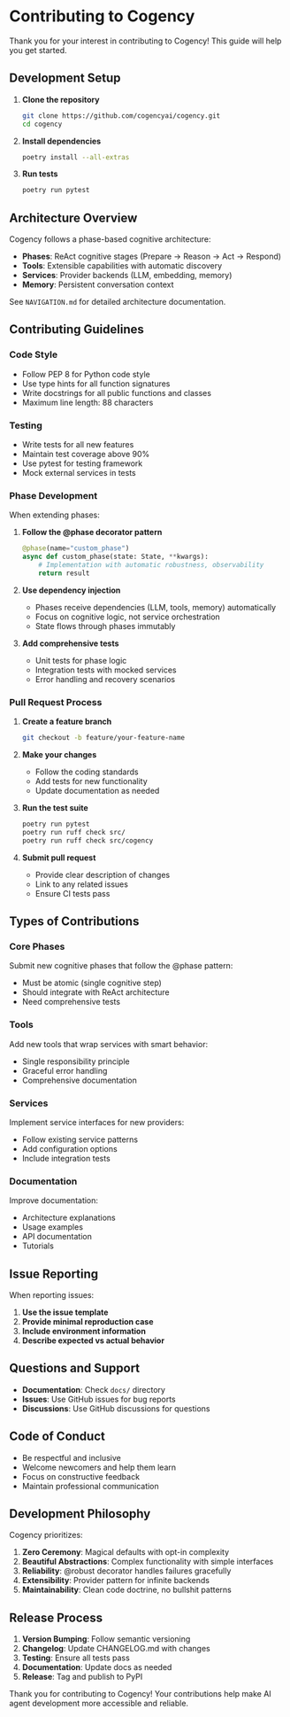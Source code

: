 # Contributing to Cogency

Thank you for your interest in contributing to Cogency! This guide will help you get started.

## Development Setup

1. **Clone the repository**
   ```bash
   git clone https://github.com/cogencyai/cogency.git
   cd cogency
   ```

2. **Install dependencies**
   ```bash
   poetry install --all-extras
   ```

3. **Run tests**
   ```bash
   poetry run pytest
   ```

## Architecture Overview

Cogency follows a phase-based cognitive architecture:

- **Phases**: ReAct cognitive stages (Prepare → Reason → Act → Respond)
- **Tools**: Extensible capabilities with automatic discovery
- **Services**: Provider backends (LLM, embedding, memory)
- **Memory**: Persistent conversation context

See `NAVIGATION.md` for detailed architecture documentation.

## Contributing Guidelines

### Code Style

- Follow PEP 8 for Python code style
- Use type hints for all function signatures
- Write docstrings for all public functions and classes
- Maximum line length: 88 characters

### Testing

- Write tests for all new features
- Maintain test coverage above 90%
- Use pytest for testing framework
- Mock external services in tests

### Phase Development

When extending phases:

1. **Follow the @phase decorator pattern**
   ```python
   @phase(name="custom_phase")
   async def custom_phase(state: State, **kwargs):
       # Implementation with automatic robustness, observability
       return result
   ```

2. **Use dependency injection**
   - Phases receive dependencies (LLM, tools, memory) automatically
   - Focus on cognitive logic, not service orchestration
   - State flows through phases immutably

3. **Add comprehensive tests**
   - Unit tests for phase logic
   - Integration tests with mocked services
   - Error handling and recovery scenarios

### Pull Request Process

1. **Create a feature branch**
   ```bash
   git checkout -b feature/your-feature-name
   ```

2. **Make your changes**
   - Follow the coding standards
   - Add tests for new functionality
   - Update documentation as needed

3. **Run the test suite**
   ```bash
   poetry run pytest
   poetry run ruff check src/
   poetry run ruff check src/cogency
   ```

4. **Submit pull request**
   - Provide clear description of changes
   - Link to any related issues
   - Ensure CI tests pass

## Types of Contributions

### Core Phases
Submit new cognitive phases that follow the @phase pattern:
- Must be atomic (single cognitive step)
- Should integrate with ReAct architecture
- Need comprehensive tests

### Tools
Add new tools that wrap services with smart behavior:
- Single responsibility principle
- Graceful error handling
- Comprehensive documentation

### Services
Implement service interfaces for new providers:
- Follow existing service patterns
- Add configuration options
- Include integration tests

### Documentation
Improve documentation:
- Architecture explanations
- Usage examples
- API documentation
- Tutorials

## Issue Reporting

When reporting issues:

1. **Use the issue template**
2. **Provide minimal reproduction case**
3. **Include environment information**
4. **Describe expected vs actual behavior**

## Questions and Support

- **Documentation**: Check `docs/` directory
- **Issues**: Use GitHub issues for bug reports
- **Discussions**: Use GitHub discussions for questions

## Code of Conduct

- Be respectful and inclusive
- Welcome newcomers and help them learn
- Focus on constructive feedback
- Maintain professional communication

## Development Philosophy

Cogency prioritizes:

1. **Zero Ceremony**: Magical defaults with opt-in complexity
2. **Beautiful Abstractions**: Complex functionality with simple interfaces  
3. **Reliability**: @robust decorator handles failures gracefully
4. **Extensibility**: Provider pattern for infinite backends
5. **Maintainability**: Clean code doctrine, no bullshit patterns

## Release Process

1. **Version Bumping**: Follow semantic versioning
2. **Changelog**: Update CHANGELOG.md with changes
3. **Testing**: Ensure all tests pass
4. **Documentation**: Update docs as needed
5. **Release**: Tag and publish to PyPI

Thank you for contributing to Cogency! Your contributions help make AI agent development more accessible and reliable.